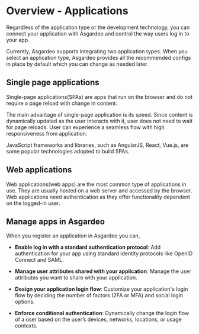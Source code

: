 # Overview - Applications

Regardless of the application type or the development technology, you can connect your application with Asgardeo and
control the way users log in to your app.

Currently, Asgardeo supports integrating two application types. When you select an application type, Asgardeo provides
all the recommended configs in place by default which you can change as needed later.

## Single page applications

Single-page applications(SPAs) are apps that run on the browser and do not require a page reload with change 
in content. 

The main advantage of single-page application is its speed. Since content is dynamically updated as the user interacts with it, user does not need to wait for page reloads. User can experience a seamless flow with high responsiveness from application. 

JavaScript frameworks and libraries, such as AngularJS, React, Vue.js, are some popular technologies adopted to build SPAs.

## Web applications

Web applications(web apps) are the most common type of applications in use. They are usually hosted on a web server
and accessed by the browser. Web applications need authentication as they offer functionality dependent on the 
logged-in user.

## Manage apps in Asgardeo

When you register an application in Asgardeo you can,

* **Enable log in with a standard authentication protocol**: Add authentication for your app using standard identity
  protocols like OpenID Connect and SAML.

* **Manage user attributes shared with your application**: Manage the user attributes you want to share with your
  application.

* **Design your application login flow**: Customize your application's login flow by deciding the number of factors (2FA or MFA) and social login options.

* **Enforce conditional authentication**: Dynamically change the login flow of a user based on the user’s devices, networks, locations, or usage contexts.